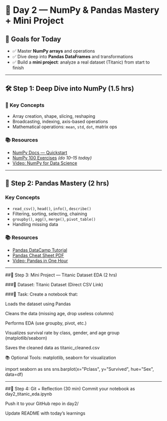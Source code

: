 # 📅 Day 2 — NumPy & Pandas Mastery + Mini Project

## 🎯 Goals for Today
- ✅ Master **NumPy arrays** and operations  
- ✅ Dive deep into **Pandas DataFrames** and transformations  
- ✅ Build a **mini project**: analyze a real dataset (Titanic) from start to finish  

---

## 🛠️ Step 1: Deep Dive into NumPy (1.5 hrs)

### 🧠 Key Concepts
- Array creation, shape, slicing, reshaping  
- Broadcasting, indexing, axis-based operations  
- Mathematical operations: `mean`, `std`, `dot`, matrix ops  

### 📚 Resources
- [NumPy Docs — Quickstart](https://numpy.org/doc/stable/user/quickstart.html)  
- [NumPy 100 Exercises](https://github.com/rougier/numpy-100) *(do 10–15 today)*  
- [Video: NumPy for Data Science](https://www.youtube.com/watch?v=QUT1VHiLmmI)  

---

## 🧠 Step 2: Pandas Mastery (2 hrs)

### Key Concepts
- `read_csv()`, `head()`, `info()`, `describe()`
- Filtering, sorting, selecting, chaining
- `groupby()`, `agg()`, `merge()`, `pivot_table()`
- Handling missing data

### 📚 Resources
- [Pandas DataCamp Tutorial](https://www.datacamp.com/community/tutorials/pandas-tutorial-dataframe-python)
- [Pandas Cheat Sheet PDF](https://pandas.pydata.org/Pandas_Cheat_Sheet.pdf)
- [Video: Pandas in One Hour](https://www.youtube.com/watch?v=zmdjNSmRXF4)

---

##🔨 Step 3: Mini Project — Titanic Dataset EDA (2 hrs)

###📁 Dataset:
Titanic Dataset (Direct CSV Link)

###📘 Task:
Create a notebook that:

Loads the dataset using Pandas

Cleans the data (missing age, drop useless columns)

Performs EDA (use groupby, pivot, etc.)

Visualizes survival rate by class, gender, and age group (matplotlib/seaborn)

Saves the cleaned data as titanic_cleaned.csv

📚 Optional Tools:
matplotlib, seaborn for visualization

import seaborn as sns
sns.barplot(x="Pclass", y="Survived", hue="Sex", data=df)

---

##🧠 Step 4: Git + Reflection (30 min)
Commit your notebook as day2_titanic_eda.ipynb

Push it to your GitHub repo in day2/

Update README with today’s learnings
